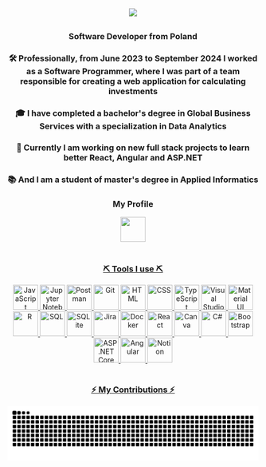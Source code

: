 <h1 align="center">
    <img src="https://readme-typing-svg.herokuapp.com/?font=Righteous&size=35&center=true&vCenter=true&width=500&height=70&duration=4000&lines=Hi+There!+👋🏻;+I'm+Kacper+Ludwiczak!;" />
</h1>

<h3 align="center">Software Developer from Poland</h3>
<div align="center">
<h3>🛠️ Professionally, from June 2023 to September 2024 I worked as a Software Programmer, where I was part of a team responsible for creating a web application for calculating investments</h3>
<h3>🎓 I have completed a bachelor's degree in Global Business Services with a specialization in Data Analytics</h3>
<h3>🔭 Currently I am working on new full stack projects to learn better React, Angular and ASP.NET</h3> 
<h3>📚 And I am a student of master's degree in Applied Informatics</h3>
</div>

<div align="center">
<h3>My Profile</h3>
<div align="center"> 
    <a href="https://www.linkedin.com/in/kacper-ludwiczak-portfolio/" target="_blank">
    <img src="https://cdn.jsdelivr.net/gh/devicons/devicon@latest/icons/linkedin/linkedin-original.svg" width="50" height="50"  />
</div>
</div>
<br>
        
<!-- 
<h3 align="center">📊 My Stats 📊</h3>
<div align=center>
<a href="https://git.io/streak-stats"><img src="https://github-readme-streak-stats.herokuapp.com?user=KacperLudwiczak&theme=ocean-gradient&hide_border=true&border_radius=30&date_format=j%2Fn%5B%2FY%5D&mode=weekly&card_width=1000&card_height=210" alt="GitHub Streak" /></a>
<br>
-->   

<h3 align="center">⛏️ Tools I use ⛏️</h3>
<div align="center">
 <img src="https://cdn.jsdelivr.net/gh/devicons/devicon@latest/icons/javascript/javascript-plain.svg" width="50" height="50" title="JavaScript"/>
 <img src="https://cdn.jsdelivr.net/gh/devicons/devicon@latest/icons/jupyter/jupyter-original-wordmark.svg" width="50" height="50" title="Jupyter Notebook" /> 
 <img src="https://cdn.jsdelivr.net/gh/devicons/devicon@latest/icons/postman/postman-plain.svg"  width="50" height="50" title="Postman"/>
 <img src="https://cdn.jsdelivr.net/gh/devicons/devicon@latest/icons/git/git-plain.svg" width="50" height="50" title="Git" />
 <img src="https://cdn.jsdelivr.net/gh/devicons/devicon@latest/icons/html5/html5-plain.svg"  width="50" height="50" title="HTML" />
 <img src="https://cdn.jsdelivr.net/gh/devicons/devicon@latest/icons/css3/css3-plain.svg" width="50" height="50" title="CSS"  />                 
 <img src="https://cdn.jsdelivr.net/gh/devicons/devicon@latest/icons/typescript/typescript-plain.svg"  width="50" height="50" title="TypeScript"  />
 <img src="https://cdn.jsdelivr.net/gh/devicons/devicon@latest/icons/vscode/vscode-original.svg"  width="50" height="50" title="Visual Studio Code"  />        
 <img src="https://cdn.jsdelivr.net/gh/devicons/devicon@latest/icons/materialui/materialui-original.svg" width="50" height="50"  title="Material UI" /> 
 <img src="https://cdn.jsdelivr.net/gh/devicons/devicon@latest/icons/r/r-plain.svg" width="50" height="50"  title="R"/>
 <img src="https://cdn.jsdelivr.net/gh/devicons/devicon@latest/icons/azuresqldatabase/azuresqldatabase-original.svg" width="50" height="50" title="SQL" />      
 <img src="https://cdn.jsdelivr.net/gh/devicons/devicon@latest/icons/sqlite/sqlite-original.svg" width="50" height="50" title="SQLite" />           
 <img src="https://cdn.jsdelivr.net/gh/devicons/devicon@latest/icons/jira/jira-original.svg" width="50" height="50" title="Jira"/>
 <img src="https://cdn.jsdelivr.net/gh/devicons/devicon@latest/icons/docker/docker-plain.svg" width="50" height="50" title="Docker"/>         
 <img src="https://cdn.jsdelivr.net/gh/devicons/devicon@latest/icons/react/react-original.svg" width="50" height="50" title="React" />
 <img src="https://cdn.jsdelivr.net/gh/devicons/devicon@latest/icons/canva/canva-original.svg" width="50" height="50"  title="Canva" />
 <img src="https://cdn.jsdelivr.net/gh/devicons/devicon@latest/icons/csharp/csharp-original.svg" width="50" height="50"  title="C#" />  
 <img src="https://cdn.jsdelivr.net/gh/devicons/devicon@latest/icons/bootstrap/bootstrap-original.svg" width="50" height="50"  title="Bootstrap"/>
 <img src="https://cdn.jsdelivr.net/gh/devicons/devicon@latest/icons/dotnetcore/dotnetcore-original.svg" width="50" height="50" title="ASP.NET Core" /> 
 <img src="https://cdn.jsdelivr.net/gh/devicons/devicon@latest/icons/angular/angular-original.svg" width="50" height="50" title="Angular" />
 <img src="https://cdn.jsdelivr.net/gh/devicons/devicon@latest/icons/notion/notion-original.svg" width="50" height="50" title="Notion" />            
</div>
<br>

<div align="center">
  <h3>⚡ My Contributions ⚡</h3>
  <img alt="snake eating my contributions" src="https://raw.githubusercontent.com/KacperLudwiczak/KacperLudwiczak/output/github-contribution-grid-snake.svg" />
</div>
